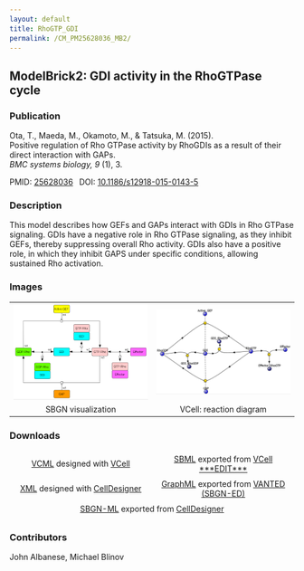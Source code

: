 ```yaml
---
layout: default
title: RhoGTP_GDI
permalink: /CM_PM25628036_MB2/
---
```


## ModelBrick2: GDI activity in the RhoGTPase cycle

### Publication 

Ota, T., Maeda, M., Okamoto, M., & Tatsuka, M. (2015). <br />
Positive regulation of Rho GTPase activity by RhoGDIs as a result of their direct interaction with GAPs. <br />
<i> BMC systems biology, 9 </i> (1), 3.

 PMID: <a href="https://www.ncbi.nlm.nih.gov/pubmed/?term=25628036">25628036</a>&ensp; 
 DOI: <a href="https://doi.org/10.1186/s12918-015-0143-5">10.1186/s12918-015-0143-5</a><br />

### Description
This model describes how GEFs and GAPs interact with GDIs in Rho GTPase signaling. GDIs have a negative role in Rho GTPase signaling, as they inhibit GEFs, thereby suppressing overall Rho activity. GDIs also have a positive role, in which they inhibit GAPS under specific conditions, allowing sustained Rho activation.

### Images
<center>
<table>
 <td align="center" width="33%"><a href="https://modelbricks.github.io/images/SBGNfiles/MB_RhoGTP_GDI.PNG"><img width="300" src="/images/SBGNfiles/MB_RhoGTP_GDI.PNG"/></a></td>
 <td align="center" width="33%"><a href="https://modelbricks.github.io/images/Vcellimages/MB_RhoGTP_GDI_VCellDiagram.PNG"><img width="300" src="/images/Vcellimages/MB_RhoGTP_GDI_VCellDiagram.PNG"/></a></td>
 <tr>
  <td align="center" width="33%"> SBGN visualization </td>
  <td align="center" width="33%"> VCell: reaction diagram </td>
 </tr>
 </table>
 </center>

### Downloads

 <center> 
 <table style="border-collapse:separate; border-spacing:0 5px;"> 
   <td align="center" width="33%"><a href="/modelbricks/VCML_SBMLfiles/RhoGTP_GDI_ModelBrick.vcml">VCML</a> designed with <a href="http://vcell.org"> VCell</a> </td> 
   <td align="center" width="33%"><a href=".xml">SBML</a> exported from <a href="http://vcell.org"> VCell ***EDIT***</a> </td>
  <tr>
   <td align="center" width="33%"><a href="/modelbricks/SBGNexecutablefiles/MB_RhoGTP_GDI_SBGN.xml">XML</a> designed with <a href="http://www.celldesigner.org/">CellDesigner</a></td>
   <td align="center" width="33%"><a href="/modelbricks/SBGNexecutablefiles/MB_RhoGTP_GDI_SBGN.graphml">GraphML</a> exported from <a href="https://immersive-analytics.infotech.monash.edu/vanted/addons/sbgn-ed/">VANTED (SBGN-ED)</a></td>
 </tr>
 <tr>
 <td colspan="2" align="center" width="33%"><a href="/modelbricks/SBGNexecutablefiles/MB_RhoGTP_GDI_SBGN.sbgn">SBGN-ML</a> exported from <a href="http://www.celldesigner.org/">CellDesigner</a></td>
 </tr>
 </table>
</center>
  
### Contributors
John Albanese, Michael Blinov

